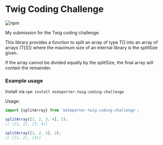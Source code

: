 # Twig Coding Challenge

![npm](https://img.shields.io/npm/v/mikeporter-twig-coding-challenge.svg)

My submission for the Twig coding challenge.

This library provides a function to split an array of type T[] into an array of arrays (T[][]) where the maximum size of 
an internal library is the splitSize given. 

If the array cannot be divided equally by the splitSize, the final array will contain the remainder.

### Example usage

Install via `npm install mikeporter-twig-coding-challenge`

Usage:
```javascript
import {splitArray} from 'mikeporter-twig-coding-challenge';

splitArray([1, 2, 3, 4], 2);
// [[1, 2], [3, 4]]

splitArray([1, 2, 3], 2);
// [[1, 2], [3]]
```

